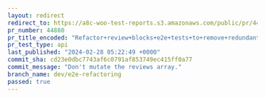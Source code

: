 ```yaml
---
layout: redirect
redirect_to: https://a8c-woo-test-reports.s3.amazonaws.com/public/pr/44880/api/index.html
pr_number: 44880
pr_title_encoded: "Refactor+review+blocks+e2e+tests+to+remove+redundant+html+templates+and+add+more+scenarios"
pr_test_type: api
last_published: "2024-02-28 05:22:49 +0000"
commit_sha: cd23e0dbc7743af6c0791af853749ec415ff0a77
commit_message: "Don't mutate the reviews array."
branch_name: dev/e2e-refactoring
passed: true
---
```


